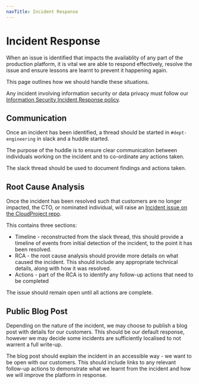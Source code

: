 ```yaml
---
navTitle: Incident Response
---
```


# Incident Response

When an issue is identified that impacts the availablity of any part of the production platform,
it is vital we are able to respond effectively, resolve the issue and ensure lessons are learnt
to prevent it happening again.

This page outlines how we should handle these situations.

Any incident involving information security or data privacy must follow our
[Information Security Incident Response policy](../../company/security/incident-response.md).

## Communication

Once an incident has been identified, a thread should be started in `#dept-engineering` in slack
and a huddle started.

The purpose of the huddle is to ensure clear communication between individuals working on the incident
and to co-ordinate any actions taken.

The slack thread should be used to document findings and actions taken.


## Root Cause Analysis

Once the incident has been resolved such that customers are no longer impacted,
the CTO, or nominated individual, will raise an [Incident issue on the CloudProject repo](https://github.com/FlowFuse/CloudProject/issues/new/choose).

This contains three sections:

 - Timeline - reconstructed from the slack thread, this should provide a timeline of events from
   initial detection of the incident, to the point it has been resolved.
 - RCA - the root cause analysis should provide more details on what caused the incident. This
   should include any appropriate technical details, along with how it was resolved.
 - Actions - part of the RCA is to identify any follow-up actions that need to be completed

The issue should remain open until all actions are complete.

## Public Blog Post

Depending on the nature of the incident, we may choose to publish a blog post with details
for our customers. This should be our default response, however we may decide some incidents
are sufficiently localised to not warrent a full write-up.

The blog post should explain the incident in an accessible way - we want to be open with
our customers. This should include links to any relevant follow-up actions to demonstrate
what we learnt from the incident and how we will improve the platform in response.